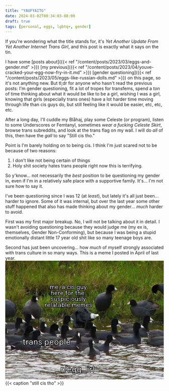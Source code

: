 ```yaml
---
title: "YAUFYAITG"
date: 2024-03-02T00:34:03-08:00
draft: true
tags: [personal, eggs, lgbtq+, gender]
---
```


If you're wondering what the title stands for, it's *Yet Another Update From*
*Yet Another Internet Trans Girl*, and this post is exactly what it says on the
tin.

I have some [posts about]({{< ref "/content/posts/2023/03/eggs-and-gender.md" >}})
[my previous]({{< ref "/content/posts/2023/04/youve-cracked-your-egg-now-fry-in-it.md" >}})
[gender questioning]({{< ref "/content/posts/2023/05/eggs-like-russian-dolls.md" >}})
on this page, so it's not anything new. But tl;dr for anyone who hasn't read the
previous posts: I'm gender questioning, fit a lot of tropes for transfems, spend
a *ton* of time thinking about what it would be like to be a girl, wishing I was
a girl, knowing that girls (especially trans ones) have a lot harder time
moving through life than cis guys do, but still feeling like it would be easier,
etc, etc, etc.

After a long day, I'll cuddle my Blåhaj, play some Celeste (or program), listen
to some Underscores or Femtanyl, sometimes *wear a fucking Celeste Skirt*,
browse trans subreddits, and look at the trans flag on my wall. I will do *all*
of this, then have the *gall* to say "Still cis tho."

Point is I'm barely holding on to being cis. I think I'm just scared not to be
because of two reasons:

1. I don't like not being certain of things
2. Holy shit society hates trans people right now this is terrifying.

So y'know... not necessarily the *best* position to be questioning my gender in,
even if I'm in a relatively safe place with a supportive family. It's... I'm not
sure how to say it.

I've been questioning since I was 12 (at *least*), but lately it's all just
been... harder to ignore. Some of it was internal, but over the last year some
other stuff happened that also has made thinking about my gender... *much*
harder to avoid.

First was my first major breakup. No, I will not be talking about it in detail.
I wasn't avoiding questioning because they would judge me (my ex is, themselves,
Gender Non-Conforming), but because I was being a stupid emotionally distant
little 17 year old shit like so many teenage boys are.

Second has just been uncovering... how *much* of myself strongly associated with
trans culture in so many ways. This is a meme I posted in April of last year.
![A meme with a dog awkwardly trying to blend in with ducks. The ducks are labelled 'trans people', and the dog is labelled 'me, a cis guy, here for the suspiciously relatable memes. The water they are all in is labelled r/egg_irl'](/media/2024/03/cisguyrelatable.webp)
{{< caption "still cis tho" >}}
